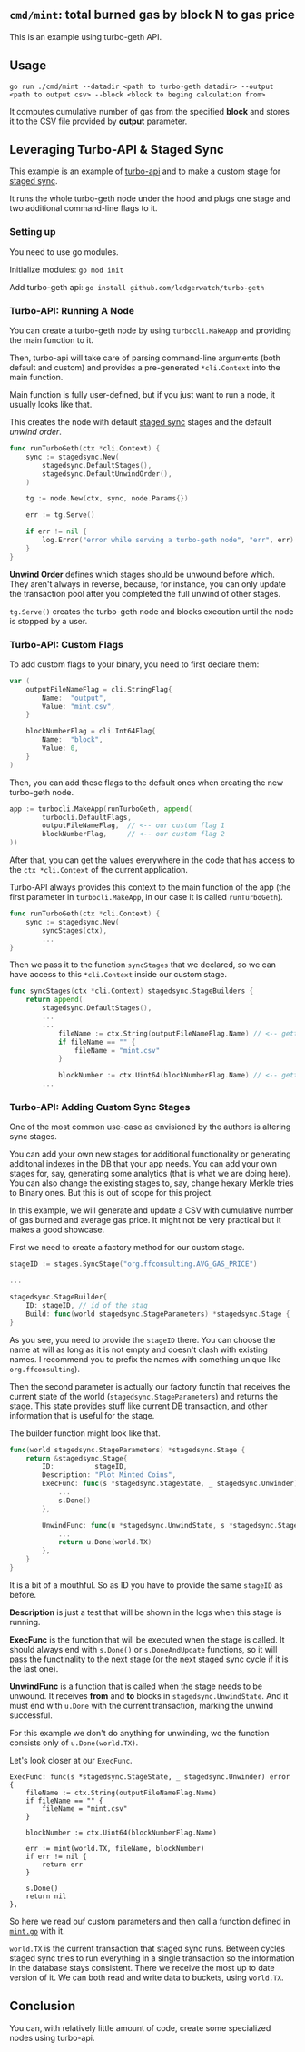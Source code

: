 `cmd/mint`: total burned gas by block N to gas price
---

This is an example using turbo-geth API.

## Usage

```
go run ./cmd/mint --datadir <path to turbo-geth datadir> --output <path to output csv> --block <block to beging calculation from>
```

It computes cumulative number of gas from the specified **block** and stores it to the CSV file provided by **output** parameter.

## Leveraging Turbo-API & Staged Sync

This example is an example of [turbo-api](https://github.com/ledgerwatch/turbo-geth/tree/master/turbo) and to make a custom stage for
[staged sync](https://github.com/ledgerwatch/turbo-geth/tree/master/eth/stagedsync).

It runs the whole turbo-geth node under the hood and plugs one stage and two
additional command-line flags to it.

### Setting up

You need to use go modules.

Initialize modules: `go mod init`

Add turbo-geth api: `go install github.com/ledgerwatch/turbo-geth`

### Turbo-API: Running A Node

You can create a turbo-geth node by using `turbocli.MakeApp` and providing the
main function to it.

Then, turbo-api will take care of parsing command-line arguments (both default
and custom) and provides a pre-generated `*cli.Context` into the main function.

Main function is fully user-defined, but if you just want to run a node, it
usually looks like that.

This creates the node with default [staged sync](https://github.com/ledgerwatch/turbo-geth/tree/master/eth/stagedsync) stages
and the default *unwind order*.

```go
func runTurboGeth(ctx *cli.Context) {
	sync := stagedsync.New(
		stagedsync.DefaultStages(),
		stagedsync.DefaultUnwindOrder(),
	)

	tg := node.New(ctx, sync, node.Params{})

	err := tg.Serve()

	if err != nil {
		log.Error("error while serving a turbo-geth node", "err", err)
	}
}
```

**Unwind Order** defines which stages should be unwound before which. They
aren't always in reverse, because, for instance, you can only update the
transaction pool after you completed the full unwind of other stages.

`tg.Serve()` creates the turbo-geth node and blocks execution until the node is
stopped by a user.

### Turbo-API: Custom Flags

To add custom flags to your binary, you need to first declare them:

```go
var (
	outputFileNameFlag = cli.StringFlag{
		Name:  "output",
		Value: "mint.csv",
	}

	blockNumberFlag = cli.Int64Flag{
		Name:  "block",
		Value: 0,
	}
)
```

Then, you can add these flags to the default ones when creating the new turbo-geth node.

```go
app := turbocli.MakeApp(runTurboGeth, append(
        turbocli.DefaultFlags, 
        outputFileNameFlag,  // <-- our custom flag 1
        blockNumberFlag,     // <-- our custom flag 2
))
```

After that, you can get the values everywhere in the code that has access to
the `ctx *cli.Context` of the current application.

Turbo-API always provides this context to the main function of the app (the
first parameter in `turbocli.MakeApp`, in our case it is called `runTurboGeth`).

```go
func runTurboGeth(ctx *cli.Context) {
	sync := stagedsync.New(
		syncStages(ctx),
		...
}
```

Then we pass it to the function `syncStages` that we declared, so we can have
access to this `*cli.Context` inside our custom stage.

```go
func syncStages(ctx *cli.Context) stagedsync.StageBuilders {
	return append(
		stagedsync.DefaultStages(),
        ...
        ...
            fileName := ctx.String(outputFileNameFlag.Name) // <-- getting a string value
            if fileName == "" {
                fileName = "mint.csv"
            }

            blockNumber := ctx.Uint64(blockNumberFlag.Name) // <-- getting a block number
        ...
```

### Turbo-API: Adding Custom Sync Stages

One of the most common use-case as envisioned by the authors is altering sync stages.

You can add your own new stages for additional functionality or generating additonal indexes in the DB that your app needs. You can add your own stages for, say, generating some analytics (that is what we are doing here). You can also change the existing stages to, say, change hexary Merkle tries to Binary ones. But this is out of scope for this project.

In this example, we will generate and update a CSV with cumulative number of gas burned and average gas price. It might not be very practical but it makes a good showcase.

First we need to create a factory method for our custom stage.

```go
stageID := stages.SyncStage("org.ffconsulting.AVG_GAS_PRICE")

...

stagedsync.StageBuilder{
    ID: stageID, // id of the stag
    Build: func(world stagedsync.StageParameters) *stagedsync.Stage { ... },
}
```

As you see, you need to provide the `stageID` there. You can choose the name at will as long as it is not empty and doesn't clash with existing names.
I recommend you to prefix the names with something unique like `org.ffconsulting`).

Then the second parameter is actually our factory functin that receives the
current state of the world (`stagedsync.StageParameters`) and returns the stage.
This state provides stuff like current DB transaction, and other information
that is useful for the stage.

The builder function might look like that.

```go
func(world stagedsync.StageParameters) *stagedsync.Stage {
    return &stagedsync.Stage{
        ID:          stageID,
        Description: "Plot Minted Coins",
        ExecFunc: func(s *stagedsync.StageState, _ stagedsync.Unwinder) error {
            ...
            s.Done()
        },

        UnwindFunc: func(u *stagedsync.UnwindState, s *stagedsync.StageState) error {
            ...
            return u.Done(world.TX)
        },
    }
}
```

It is a bit of a mouthful. So as ID you have to provide the same `stageID` as
before. 

**Description** is just a test that will be shown in the logs when this stage
is running.

**ExecFunc** is the function that will be executed when the stage is called. It
should always end with `s.Done()` or `s.DoneAndUpdate` functions, so it will
pass the functinality to the next stage (or the next staged sync cycle if it is
the last one).

**UnwindFunc** is a function that is called when the stage needs to be unwound.
It receives **from** and **to** blocks in `stagedsync.UnwindState`. And it must
end with `u.Done` with the current transaction, marking the unwind successful.

For this example we don't do anything for unwinding, wo the function consists
only of `u.Done(world.TX)`.

Let's look closer at our `ExecFunc`.

```
ExecFunc: func(s *stagedsync.StageState, _ stagedsync.Unwinder) error {
    fileName := ctx.String(outputFileNameFlag.Name)
    if fileName == "" {
        fileName = "mint.csv"
    }

    blockNumber := ctx.Uint64(blockNumberFlag.Name)

    err := mint(world.TX, fileName, blockNumber)
    if err != nil {
        return err
    }

    s.Done()
    return nil
},
```

So here we read ouf custom parameters and then call a function defined in
[`mint.go`](./mint.go) with it.

`world.TX` is the current transaction that staged sync runs. Between cycles
staged sync tries to run everything in a single transaction so the information
in the database stays consistent. There we receive the most up to date version
of it. We can both read and write data to buckets, using `world.TX`.


## Conclusion

You can, with relatively little amount of code, create some specialized nodes
using turbo-api.

